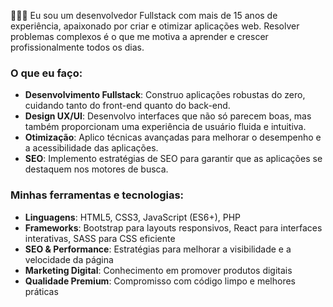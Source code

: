 🙋🏻‍♂️ Eu sou um desenvolvedor Fullstack com mais de 15 anos de experiência, apaixonado por criar e otimizar aplicações web. Resolver problemas complexos é o que me motiva a aprender e crescer profissionalmente todos os dias.

### O que eu faço:
 
- **Desenvolvimento Fullstack**: Construo aplicações robustas do zero, cuidando tanto do front-end quanto do back-end.
- **Design UX/UI**: Desenvolvo interfaces que não só parecem boas, mas também proporcionam uma experiência de usuário fluida e intuitiva.
- **Otimização**: Aplico técnicas avançadas para melhorar o desempenho e a acessibilidade das aplicações.
- **SEO**: Implemento estratégias de SEO para garantir que as aplicações se destaquem nos motores de busca.

### Minhas ferramentas e tecnologias:

- **Linguagens**: HTML5, CSS3, JavaScript (ES6+), PHP
- **Frameworks**: Bootstrap para layouts responsivos, React para interfaces interativas, SASS para CSS eficiente
- **SEO & Performance**: Estratégias para melhorar a visibilidade e a velocidade da página
- **Marketing Digital**: Conhecimento em promover produtos digitais
- **Qualidade Premium**: Compromisso com código limpo e melhores práticas



